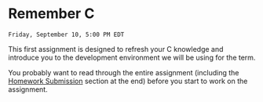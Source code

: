 # Remember C

```{admonition} Due
Friday, September 10, 5:00 PM EDT
```
This first assignment is designed to refresh your C knowledge and
introduce you to the development environment we will be using for the term.

You probably want to read through the entire assignment (including the
[Homework Submission](homework_submission) section at the end) before you start to work on the assignment. 
